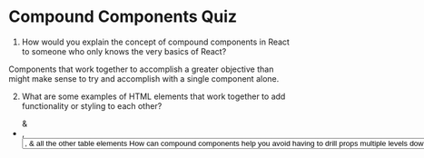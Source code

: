 # Compound Components Quiz

1. How would you explain the concept of compound components in React to someone who
   only knows the very basics of React?

Components that work together to accomplish a greater objective than might make
sense to try and accomplish with a single component alone.


2. What are some examples of HTML elements that work together to add functionality
   or styling to each other?

<ul> & <li>, <select> & <option>, <table> & all the other table elements


3. How can compound components help you avoid having to drill props multiple levels
   down?
   
Compound component "flatten" the hierarchy that I would otherwise need to pass
props through. Since I need to provide the children to render, the parent-most
component has direct access to those "grandchild" components, to which it can
pass whatever props it needs to pass directly.